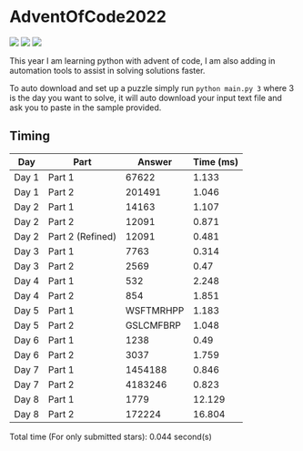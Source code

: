 # AdventOfCode2022

![](https://img.shields.io/badge/day%20📅-9-blue)
![](https://img.shields.io/badge/stars%20⭐-16-yellow)
![](https://img.shields.io/badge/days%20completed-8-red)

This year I am learning python with advent of code, I am also adding in automation tools to assist in solving solutions 
faster.

To auto download and set up a puzzle simply run `python main.py 3` where 3 is the day you want to solve, it will auto 
download your input text file and ask you to paste in the sample provided.

## Timing
| Day   | Part             | Answer    |   Time (ms) |
|-------|------------------|-----------|-------------|
| Day 1 | Part 1           | 67622     |       1.133 |
| Day 1 | Part 2           | 201491    |       1.046 |
| Day 2 | Part 1           | 14163     |       1.107 |
| Day 2 | Part 2           | 12091     |       0.871 |
| Day 2 | Part 2 (Refined) | 12091     |       0.481 |
| Day 3 | Part 1           | 7763      |       0.314 |
| Day 3 | Part 2           | 2569      |       0.47  |
| Day 4 | Part 1           | 532       |       2.248 |
| Day 4 | Part 2           | 854       |       1.851 |
| Day 5 | Part 1           | WSFTMRHPP |       1.183 |
| Day 5 | Part 2           | GSLCMFBRP |       1.048 |
| Day 6 | Part 1           | 1238      |       0.49  |
| Day 6 | Part 2           | 3037      |       1.759 |
| Day 7 | Part 1           | 1454188   |       0.846 |
| Day 7 | Part 2           | 4183246   |       0.823 |
| Day 8 | Part 1           | 1779      |      12.129 |
| Day 8 | Part 2           | 172224    |      16.804 |

Total time (For only submitted stars): 0.044 second(s)                